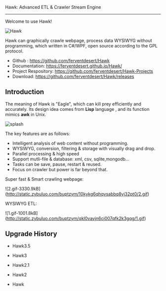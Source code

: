 
Hawk: Advanced ETL & Crawler Stream Engine 

***

Welcome to use Hawk!

![Hawk](https://raw.githubusercontent.com/ferventdesert/Hawk/master/Hawk/Hawk.ico)

Hawk can graphically crawle webpage, process data WYSIWYG without programming, which written in C#/WPF, open source according to the GPL protocol.

- Github : https://github.com/ferventdesert/Hawk
- Documentation: https://ferventdesert.github.io/Hawk/
- Project Respository: https://github.com/ferventdesert/Hawk-Projects
- Download:  https://github.com/ferventdesert/Hawk/releases

## Introduction

The meaning of Hawk is "Eagle", which can kill prey efficiently and accurately. Its design idea comes from **Lisp** language , and its function mimics **awk** in Unix.

![splash](https://github.com/ferventdesert/Hawk/blob/master/Hawk/splash.jpg?raw=true)

The key features are as follows:

- Intelligent analysis of web content without programming.
- WYSIWYG, conversion, filtering & storage with visually drag and drop.
- Parallel processing & high speed
- Support mutli-file & database: xml, csv, sqlite,mongodb...
- Tasks can be save, pause, restart & reused.
- Focus on crawler but power is far beyond that.

Super fast & Smart crawling webpage:

![2.gif-3330.9kB] (http://static.zybuluo.com/buptzym/10kykg6qhqvsabbq8yj32pt0/2.gif)

WYSIWYG ETL:

![1.gif-1001.8kB] (http://static.zybuluo.com/buptzym/qkl0vavjn6cj007qfk2k3gqg/1.gif) 

## Upgrade History

- Hawk3.5

- Hawk3

- Hawk2.1

- Hawk2

- Hawk

